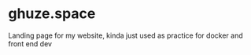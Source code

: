 # ghuze.space
Landing page for my website, kinda just used as practice for docker and front end dev
